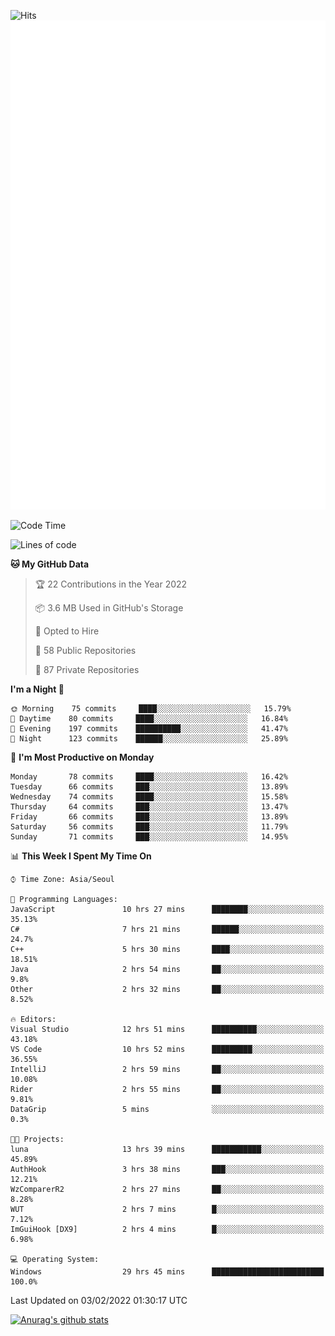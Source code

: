 ![Hits](https://hits.seeyoufarm.com/api/count/incr/badge.svg?url=https%3A%2F%2Fgithub.com%2Fkokose1234&count_bg=%2379C83D&title_bg=%23555555&icon=apple.svg&icon_color=%23E7E7E7&title=hits&edge_flat=false)
<br/>
![Metrics](https://github.com/kokose1234/kokose1234/blob/main/github-metrics.svg)

<!--START_SECTION:waka-->
![Code Time](http://img.shields.io/badge/Code%20Time-430%20hrs%201%20min-blue)

![Lines of code](https://img.shields.io/badge/From%20Hello%20World%20I%27ve%20Written-8%20Million%20lines%20of%20code-blue)

**🐱 My GitHub Data** 

> 🏆 22 Contributions in the Year 2022
 > 
> 📦 3.6 MB Used in GitHub's Storage 
 > 
> 💼 Opted to Hire
 > 
> 📜 58 Public Repositories 
 > 
> 🔑 87 Private Repositories  
 > 
**I'm a Night 🦉** 

```text
🌞 Morning    75 commits     ████░░░░░░░░░░░░░░░░░░░░░   15.79% 
🌆 Daytime    80 commits     ████░░░░░░░░░░░░░░░░░░░░░   16.84% 
🌃 Evening    197 commits    ██████████░░░░░░░░░░░░░░░   41.47% 
🌙 Night      123 commits    ██████░░░░░░░░░░░░░░░░░░░   25.89%

```
📅 **I'm Most Productive on Monday** 

```text
Monday       78 commits     ████░░░░░░░░░░░░░░░░░░░░░   16.42% 
Tuesday      66 commits     ███░░░░░░░░░░░░░░░░░░░░░░   13.89% 
Wednesday    74 commits     ████░░░░░░░░░░░░░░░░░░░░░   15.58% 
Thursday     64 commits     ███░░░░░░░░░░░░░░░░░░░░░░   13.47% 
Friday       66 commits     ███░░░░░░░░░░░░░░░░░░░░░░   13.89% 
Saturday     56 commits     ███░░░░░░░░░░░░░░░░░░░░░░   11.79% 
Sunday       71 commits     ███░░░░░░░░░░░░░░░░░░░░░░   14.95%

```


📊 **This Week I Spent My Time On** 

```text
⌚︎ Time Zone: Asia/Seoul

💬 Programming Languages: 
JavaScript               10 hrs 27 mins      ████████░░░░░░░░░░░░░░░░░   35.13% 
C#                       7 hrs 21 mins       ██████░░░░░░░░░░░░░░░░░░░   24.7% 
C++                      5 hrs 30 mins       ████░░░░░░░░░░░░░░░░░░░░░   18.51% 
Java                     2 hrs 54 mins       ██░░░░░░░░░░░░░░░░░░░░░░░   9.8% 
Other                    2 hrs 32 mins       ██░░░░░░░░░░░░░░░░░░░░░░░   8.52%

🔥 Editors: 
Visual Studio            12 hrs 51 mins      ██████████░░░░░░░░░░░░░░░   43.18% 
VS Code                  10 hrs 52 mins      █████████░░░░░░░░░░░░░░░░   36.55% 
IntelliJ                 2 hrs 59 mins       ██░░░░░░░░░░░░░░░░░░░░░░░   10.08% 
Rider                    2 hrs 55 mins       ██░░░░░░░░░░░░░░░░░░░░░░░   9.81% 
DataGrip                 5 mins              ░░░░░░░░░░░░░░░░░░░░░░░░░   0.3%

🐱‍💻 Projects: 
luna                     13 hrs 39 mins      ███████████░░░░░░░░░░░░░░   45.89% 
AuthHook                 3 hrs 38 mins       ███░░░░░░░░░░░░░░░░░░░░░░   12.21% 
WzComparerR2             2 hrs 27 mins       ██░░░░░░░░░░░░░░░░░░░░░░░   8.28% 
WUT                      2 hrs 7 mins        █░░░░░░░░░░░░░░░░░░░░░░░░   7.12% 
ImGuiHook [DX9]          2 hrs 4 mins        █░░░░░░░░░░░░░░░░░░░░░░░░   6.98%

💻 Operating System: 
Windows                  29 hrs 45 mins      █████████████████████████   100.0%

```


 Last Updated on 03/02/2022 01:30:17 UTC
<!--END_SECTION:waka-->

[![Anurag's github stats](https://github-readme-stats.vercel.app/api?username=kokose1234&theme=dracula)](https://github.com/anuraghazra/github-readme-stats)



	

